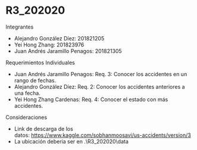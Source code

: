 # R3_202020

Integrantes
- Alejandro González Díez: 201821205
- Yei Hong Zhang: 201823976
- Juan Andrés Jaramillo Penagos: 201821305

Requerimientos Individuales
- Juan Andrés Jaramillo Penagos: Req. 3: Conocer los accidentes en un rango de fechas.
- Alejandro González Díez: Req. 2: Conocer los accidentes anteriores a una fecha.
- Yei Hong Zhang Cardenas: Req. 4: Conocer el estado con más accidentes.

Consideraciones
- Link de descarga de los datos: https://www.kaggle.com/sobhanmoosavi/us-accidents/version/3
- La ubicación deberia ser en .\R3_202020\data
